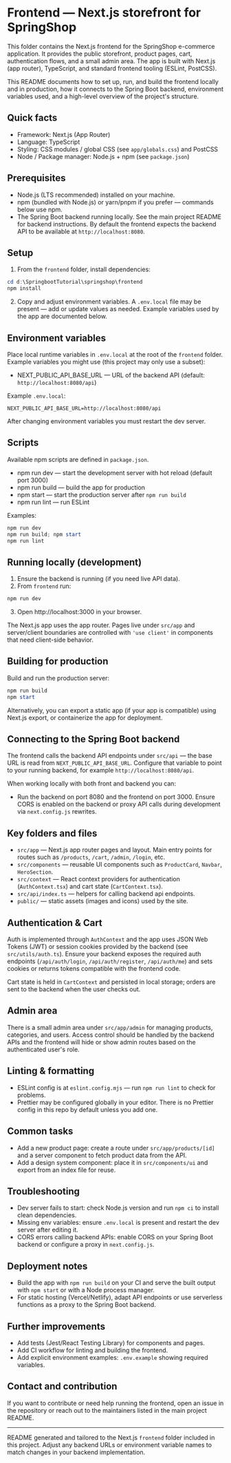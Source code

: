 # Frontend — Next.js storefront for SpringShop

This folder contains the Next.js frontend for the SpringShop e-commerce application. It provides the public storefront, product pages, cart, authentication flows, and a small admin area. The app is built with Next.js (app router), TypeScript, and standard frontend tooling (ESLint, PostCSS).

This README documents how to set up, run, and build the frontend locally and in production, how it connects to the Spring Boot backend, environment variables used, and a high-level overview of the project's structure.

## Quick facts

- Framework: Next.js (App Router)
- Language: TypeScript
- Styling: CSS modules / global CSS (see `app/globals.css`) and PostCSS
- Node / Package manager: Node.js + npm (see `package.json`)

## Prerequisites

- Node.js (LTS recommended) installed on your machine.
- npm (bundled with Node.js) or yarn/pnpm if you prefer — commands below use npm.
- The Spring Boot backend running locally. See the main project README for backend instructions. By default the frontend expects the backend API to be available at `http://localhost:8080`.

## Setup

1. From the `frontend` folder, install dependencies:

```powershell
cd d:\SpringbootTutorial\springshop\frontend
npm install
```

2. Copy and adjust environment variables. A `.env.local` file may be present — add or update values as needed. Example variables used by the app are documented below.

## Environment variables

Place local runtime variables in `.env.local` at the root of the `frontend` folder. Example variables you might use (this project may only use a subset):

- NEXT_PUBLIC_API_BASE_URL — URL of the backend API (default: `http://localhost:8080/api`)

Example `.env.local`:

```text
NEXT_PUBLIC_API_BASE_URL=http://localhost:8080/api
```

After changing environment variables you must restart the dev server.

## Scripts

Available npm scripts are defined in `package.json`.

- npm run dev — start the development server with hot reload (default port 3000)
- npm run build — build the app for production
- npm start — start the production server after `npm run build`
- npm run lint — run ESLint

Examples:

```powershell
npm run dev
npm run build; npm start
npm run lint
```

## Running locally (development)

1. Ensure the backend is running (if you need live API data).
2. From `frontend` run:

```powershell
npm run dev
```

3. Open http://localhost:3000 in your browser.

The Next.js app uses the app router. Pages live under `src/app` and server/client boundaries are controlled with `'use client'` in components that need client-side behavior.

## Building for production

Build and run the production server:

```powershell
npm run build
npm start
```

Alternatively, you can export a static app (if your app is compatible) using Next.js export, or containerize the app for deployment.

## Connecting to the Spring Boot backend

The frontend calls the backend API endpoints under `src/api` — the base URL is read from `NEXT_PUBLIC_API_BASE_URL`. Configure that variable to point to your running backend, for example `http://localhost:8080/api`.

When working locally with both front and backend you can:

- Run the backend on port 8080 and the frontend on port 3000. Ensure CORS is enabled on the backend or proxy API calls during development via `next.config.js` rewrites.

## Key folders and files

- `src/app` — Next.js app router pages and layout. Main entry points for routes such as `/products`, `/cart`, `/admin`, `/login`, etc.
- `src/components` — reusable UI components such as `ProductCard`, `Navbar`, `HeroSection`.
- `src/context` — React context providers for authentication (`AuthContext.tsx`) and cart state (`CartContext.tsx`).
- `src/api/index.ts` — helpers for calling backend api endpoints.
- `public/` — static assets (images and icons) used by the site.

## Authentication & Cart

Auth is implemented through `AuthContext` and the app uses JSON Web Tokens (JWT) or session cookies provided by the backend (see `src/utils/auth.ts`). Ensure your backend exposes the required auth endpoints (`/api/auth/login`, `/api/auth/register`, `/api/auth/me`) and sets cookies or returns tokens compatible with the frontend code.

Cart state is held in `CartContext` and persisted in local storage; orders are sent to the backend when the user checks out.

## Admin area

There is a small admin area under `src/app/admin` for managing products, categories, and users. Access control should be handled by the backend APIs and the frontend will hide or show admin routes based on the authenticated user's role.

## Linting & formatting

- ESLint config is at `eslint.config.mjs` — run `npm run lint` to check for problems.
- Prettier may be configured globally in your editor. There is no Prettier config in this repo by default unless you add one.

## Common tasks

- Add a new product page: create a route under `src/app/products/[id]` and a server component to fetch product data from the API.
- Add a design system component: place it in `src/components/ui` and export from an index file for reuse.

## Troubleshooting

- Dev server fails to start: check Node.js version and run `npm ci` to install clean dependencies.
- Missing env variables: ensure `.env.local` is present and restart the dev server after editing it.
- CORS errors calling backend APIs: enable CORS on your Spring Boot backend or configure a proxy in `next.config.js`.

## Deployment notes

- Build the app with `npm run build` on your CI and serve the built output with `npm start` or with a Node process manager.
- For static hosting (Vercel/Netlify), adapt API endpoints or use serverless functions as a proxy to the Spring Boot backend.

## Further improvements

- Add tests (Jest/React Testing Library) for components and pages.
- Add CI workflow for linting and building the frontend.
- Add explicit environment examples: `.env.example` showing required variables.

## Contact and contribution

If you want to contribute or need help running the frontend, open an issue in the repository or reach out to the maintainers listed in the main project README.

---

README generated and tailored to the Next.js `frontend` folder included in this project. Adjust any backend URLs or environment variable names to match changes in your backend implementation.
